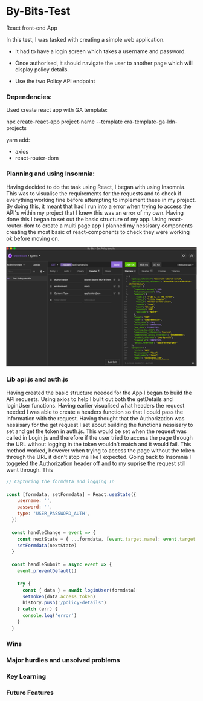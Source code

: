 # By-Bits-Test

React front-end App

In this test, I was tasked with creating a simple web application.

- It had to have a login screen which takes a username and password.

- Once authorised, it should navigate the user to another page which will display policy details.

- Use the two Policy API endpoint

### Dependencies:

Used create react app with GA template:

npx create-react-app project-name --template cra-template-ga-ldn-projects


yarn add:

- axios
- react-router-dom


### Planning and using Insomnia:

Having decided to do the task using React, I began with using Insomnia. This was to visualise the requirements for the requests and to check if everything working fine before attempting to implement these in my project. By doing this, it meant that had I run into a error when trying to access the API's within my project that I knew this was an error of my own. Having done this I began to set out the basic structure of my app. Using react-router-dom to create a multi page app I planned my nessisary components creating the most basic of react-components to check they were working ok before moving on.


![Picture](Insomnia-Get.png)

### Lib api.js and auth.js

Having created the basic structure needed for the App I began to build the API requests. Using axios to help I built out both the getDetails and loginUser functions. Having earlier visualised what headers the request needed I was able to create a headers function so that I could pass the information with the request. Having thought that the Authorization was nessisary for the get request I set about building the functions nessisary to set and get the token in auth.js. This would be set when the request was called in Login.js and therefore if the user tried to access the page through the URL without logging in the token wouldn't match and it would fail. This method worked, however when trying to access the page without the token through the URL it didn't stop me like I expected. Going back to Insomnia I toggeled the Authorization header off and to my suprise the request still went through. This 

```JavaScript
// Capturing the formdata and logging In

const [formdata, setFormdata] = React.useState({
    username: '',
    password: '',
    type: 'USER_PASSWORD_AUTH',
  })

  const handleChange = event => {
    const nextState = { ...formdata, [event.target.name]: event.target.value }
    setFormdata(nextState)
  }

  const handleSubmit = async event => {
    event.preventDefault()

    try {
      const { data } = await loginUser(formdata)
      setToken(data.access_token)
      history.push('/policy-details')
    } catch (err) {
      console.log('error')
    }
  }
```

### Wins


### Major hurdles and unsolved problems


### Key Learning


### Future Features



